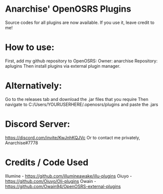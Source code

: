 # Anarchise' OpenOSRS Plugins
Source codes for all plugins are now available. If you use it, leave credit to me!

# How to use:

First, add my github repository to OpenOSRS:
Owner: anarchise
Repository: aplugins
Then install plugins via external plugin manager.

# Alternatively:

Go to the releases tab and download the .jar files that you require
Then navigate to C:/Users/YOURUSERHERE/.openosrs/plugins and paste the .jars

# Discord Server:
https://discord.com/invite/KwJnhKQJVc
Or to contact me privately, Anarchise#7778
 
 # Credits / Code Used
 
 Illumine - https://github.com/illumineawake/illu-plugins
 Oiuyo - https://github.com/Oiuyo/Oli-plugins
 Owain - https://github.com/Owain94/OpenOSRS-external-plugins																																																																																																														
 


